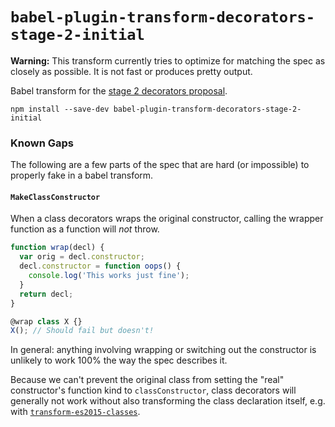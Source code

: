 # `babel-plugin-transform-decorators-stage-2-initial`

**Warning:** This transform currently tries to optimize for matching the spec as closely as possible. It is not fast or produces pretty output.

Babel transform for the [stage 2 decorators proposal](http://tc39.github.io/proposal-decorators/#sec-decorate-element).

```
npm install --save-dev babel-plugin-transform-decorators-stage-2-initial
```

### Known Gaps

The following are a few parts of the spec that are hard (or impossible) to properly fake in a babel transform.

#### `MakeClassConstructor`

When a class decorators wraps the original constructor, calling the wrapper function as a function will *not* throw.

```js
function wrap(decl) {
  var orig = decl.constructor;
  decl.constructor = function oops() {
    console.log('This works just fine');
  }
  return decl;
}

@wrap class X {}
X(); // Should fail but doesn't!
```

In general: anything involving wrapping or switching out the constructor is unlikely to work 100% the way the spec describes it.

Because we can't prevent the original class from setting the "real" constructor's function kind to `classConstructor`,
class decorators will generally not work without also transforming the class declaration itself, e.g. with [`transform-es2015-classes`](https://www.npmjs.com/package/babel-plugin-transform-es2015-classes).
